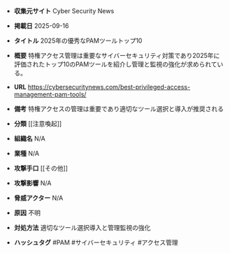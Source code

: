 - **収集元サイト**
Cyber Security News

- **掲載日**
2025-09-16

- **タイトル**
2025年の優秀なPAMツールトップ10

- **概要**
特権アクセス管理は重要なサイバーセキュリティ対策であり2025年に評価されたトップ10のPAMツールを紹介し管理と監視の強化が求められている。

- **URL**
https://cybersecuritynews.com/best-privileged-access-management-pam-tools/

- **備考**
特権アクセスの管理は重要であり適切なツール選択と導入が推奨される

- **分類**
[[注意喚起]]

- **組織名**
N/A

- **業種**
N/A

- **攻撃手口**
[[その他]]

- **攻撃影響**
N/A

- **脅威アクター**
N/A

- **原因**
不明

- **対処方法**
適切なツール選択導入と管理監視の強化

- **ハッシュタグ**
#PAM #サイバーセキュリティ #アクセス管理
